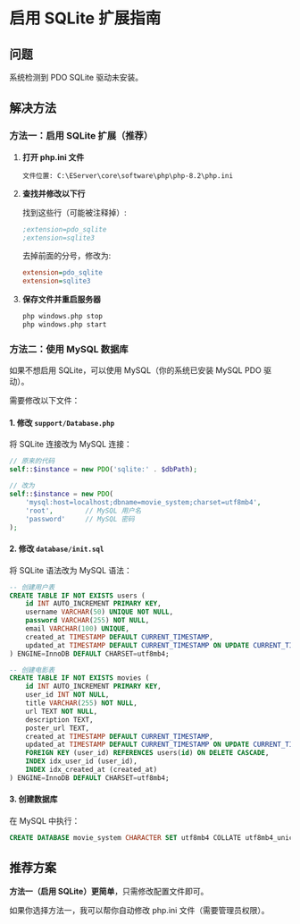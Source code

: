 # 启用 SQLite 扩展指南

## 问题
系统检测到 PDO SQLite 驱动未安装。

## 解决方法

### 方法一：启用 SQLite 扩展（推荐）

1. **打开 php.ini 文件**
   ```
   文件位置: C:\EServer\core\software\php\php-8.2\php.ini
   ```

2. **查找并修改以下行**

   找到这些行（可能被注释掉）:
   ```ini
   ;extension=pdo_sqlite
   ;extension=sqlite3
   ```

   去掉前面的分号，修改为:
   ```ini
   extension=pdo_sqlite
   extension=sqlite3
   ```

3. **保存文件并重启服务器**
   ```bash
   php windows.php stop
   php windows.php start
   ```

### 方法二：使用 MySQL 数据库

如果不想启用 SQLite，可以使用 MySQL（你的系统已安装 MySQL PDO 驱动）。

需要修改以下文件：

#### 1. 修改 `support/Database.php`

将 SQLite 连接改为 MySQL 连接：

```php
// 原来的代码
self::$instance = new PDO('sqlite:' . $dbPath);

// 改为
self::$instance = new PDO(
    'mysql:host=localhost;dbname=movie_system;charset=utf8mb4',
    'root',        // MySQL 用户名
    'password'     // MySQL 密码
);
```

#### 2. 修改 `database/init.sql`

将 SQLite 语法改为 MySQL 语法：

```sql
-- 创建用户表
CREATE TABLE IF NOT EXISTS users (
    id INT AUTO_INCREMENT PRIMARY KEY,
    username VARCHAR(50) UNIQUE NOT NULL,
    password VARCHAR(255) NOT NULL,
    email VARCHAR(100) UNIQUE,
    created_at TIMESTAMP DEFAULT CURRENT_TIMESTAMP,
    updated_at TIMESTAMP DEFAULT CURRENT_TIMESTAMP ON UPDATE CURRENT_TIMESTAMP
) ENGINE=InnoDB DEFAULT CHARSET=utf8mb4;

-- 创建电影表
CREATE TABLE IF NOT EXISTS movies (
    id INT AUTO_INCREMENT PRIMARY KEY,
    user_id INT NOT NULL,
    title VARCHAR(255) NOT NULL,
    url TEXT NOT NULL,
    description TEXT,
    poster_url TEXT,
    created_at TIMESTAMP DEFAULT CURRENT_TIMESTAMP,
    updated_at TIMESTAMP DEFAULT CURRENT_TIMESTAMP ON UPDATE CURRENT_TIMESTAMP,
    FOREIGN KEY (user_id) REFERENCES users(id) ON DELETE CASCADE,
    INDEX idx_user_id (user_id),
    INDEX idx_created_at (created_at)
) ENGINE=InnoDB DEFAULT CHARSET=utf8mb4;
```

#### 3. 创建数据库

在 MySQL 中执行：
```sql
CREATE DATABASE movie_system CHARACTER SET utf8mb4 COLLATE utf8mb4_unicode_ci;
```

## 推荐方案

**方法一（启用 SQLite）更简单**，只需修改配置文件即可。

如果你选择方法一，我可以帮你自动修改 php.ini 文件（需要管理员权限）。
